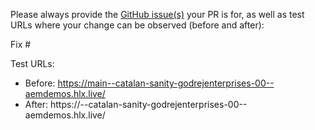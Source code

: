 Please always provide the [GitHub issue(s)](../issues) your PR is for, as well as test URLs where your change can be observed (before and after):

Fix #<gh-issue-id>

Test URLs:
- Before: https://main--catalan-sanity-godrejenterprises-00--aemdemos.hlx.live/
- After: https://<branch>--catalan-sanity-godrejenterprises-00--aemdemos.hlx.live/
